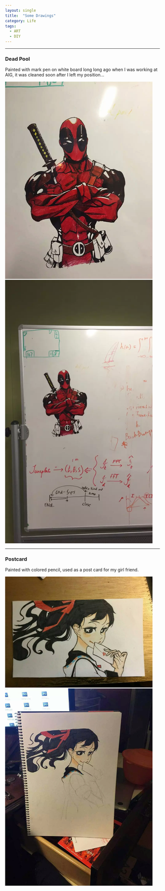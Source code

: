```yaml
---
layout: single
title:  "Some Drawings"
category: Life
tags:
  - ART
  - DIY
---
```


---
### Dead Pool

Painted with mark pen on white board long long ago when I was working at AIG, it was cleaned soon after I left my position...

<img src="/assets/images/draw/mmexport1506658515289.jpg" width="480">

<img src="/assets/images/draw/1506658797117.webp" width="480">

---

### Postcard

Painted with colored pencil, used as a post card for my girl friend.

<img src="/assets/images/draw/mmexport1506658429176.jpg" width="480">

<img src="/assets/images/draw/mmexport1506658424675.jpg" width="480">

